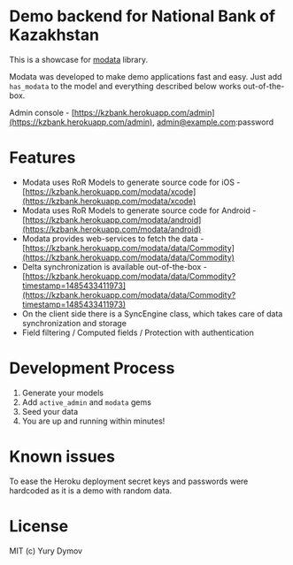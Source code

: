 # Demo backend for National Bank of Kazakhstan
This is a showcase for [modata](https://github.com/yury-dymov/modata) library.

Modata was developed to make demo applications fast and easy.  Just add `has_modata` to the model and everything described below works out-of-the-box.

Admin console - [https://kzbank.herokuapp.com/admin](https://kzbank.herokuapp.com/admin), admin@example.com:password

# Features

* Modata uses RoR Models to generate source code for iOS - [https://kzbank.herokuapp.com/modata/xcode](https://kzbank.herokuapp.com/modata/xcode)
* Modata uses RoR Models to generate source code for Android - [https://kzbank.herokuapp.com/modata/android](https://kzbank.herokuapp.com/modata/android)
* Modata provides web-services to fetch the data - [https://kzbank.herokuapp.com/modata/data/Commodity](https://kzbank.herokuapp.com/modata/data/Commodity)
* Delta synchronization is available out-of-the-box - [https://kzbank.herokuapp.com/modata/data/Commodity?timestamp=1485433411973](https://kzbank.herokuapp.com/modata/data/Commodity?timestamp=1485433411973)
* On the client side there is a SyncEngine class, which takes care of data synchronization and storage  
* Field filtering / Computed fields / Protection with authentication 

# Development Process

1. Generate your models
2. Add `active_admin` and `modata` gems
3. Seed your data
4. You are up and running within minutes!

# Known issues
To ease the Heroku deployment secret keys and passwords were hardcoded as it is a demo with random data.

# License
MIT (c) Yury Dymov
